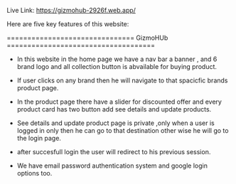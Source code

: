 
Live Link: https://gizmohub-2926f.web.app/

Here are five key features of this website:

=============================== GizmoHUb ====================================

* In this website in the home page we have a nav bar a banner , and 6 brand logo and all collection button is abvailable for buying product.

* If user clicks on any brand then he will navigate to that spacicfic brands product page.

* In the product page there have a slider for discounted offer and every product card has two button add see details and update products.

* See details and update product page is private ,only when a user is logged in only then he can go to that destination other wise he will go to the login page.

* after succesfull login the user will redirect to his previous session.

* We have email password authentication system and google login options too.